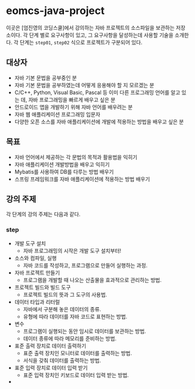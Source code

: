 # eomcs-java-project
이곳은 [엄진영의 코딩스쿨]에서 강의하는 자바 프로젝트의 소스파일을 보관하는 저장소이다. 각 단계 별로 요구사항이 있고, 그 요구사항을 달성하는데 사용할 기술을 소개한다. 각 단계는 `step01`, `step02` 식으로 프로젝트가 구분되어 있다.  

## 대상자
- 자바 기본 문법을 공부중인 분
- 자바 기본 문법을 공부하였는데 어떻게 응용해야 할 지 모르겠는 분 
- C/C++, Python, Visual Basic, Pascal 등 이미 다른 프로그래밍 언어를 알고 있는 데, 자바 프로그래밍을 빠르게 배우고 싶은 분
- 안드로이드 앱을 개발하기 위해 자바 언어를 배우려는 분
- 자바 웹 애플리케이션 프로그래밍 입문자
- 다양한 오픈 소스를 자바 애플리케이션에 개발에 적용하는 방법을 배우고 싶은 분

## 목표
- 자바 언어에서 제공하는 각 문법의 목적과 활용법을 익히기
- 자바 애플리케이션 개발방법을 배우고 익히기
- Mybatis를 사용하여 DB를 다루는 방법 배우기
- 스프링 프레임워크를 자바 애플리케이션에 적용하는 방법 배우기

## 강의 주제
각 단계의 강의 주제는 다음과 같다.
### step
- 개발 도구 설치
    - 자바 프로그래밍의 시작은 개발 도구 설치부터!
- 소스와 컴파일, 실행
    - 자바 코드를 작성하고, 프로그램으로 만들어 실행하는 과정. 
- 자바 프로젝트 만들기
    - 프로그램을 개발할 때 나오는 산출물을 효과적으로 관리하는 방법.
- 프로젝트 빌드와 빌드 도구
    - 프로젝트 빌드의 뜻과 그 도구의 사용법.
- 데이터 타입과 리터럴
    - 자바에서 구분해 놓은 데이터의 종류.
    - 유형에 따라 데이터를 자바 코드로 표현하는 방법.
- 변수
    - 프로그램이 실행되는 동안 임시로 데이터를 보관하는 방법.
    - 데이터 종류에 따라 메모리를 준비하는 방법.
- 표준 출력 장치로 데이터 출력하기 
    - 표준 출력 장치인 모니터로 데이터를 출력하는 방법.
    - 서식을 갖춰 데이터를 출력하는 방법.  
- 표준 입력 장치로 데이터 입력 받기
    - 표준 입력 장치인 키보드로 데이터 입력 받는 방법.
- 
